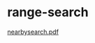 # range-search
[nearbysearch.pdf](https://github.com/priyanshusharma314/range-search/files/10148598/nearbysearch.pdf)


